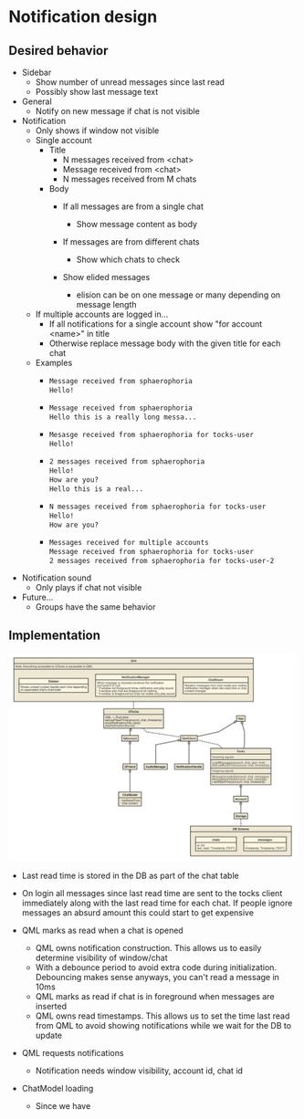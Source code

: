 # Notification design
## Desired behavior

* Sidebar
    * Show number of unread messages since last read
    * Possibly show last message text
* General
    * Notify on new message if chat is not visible
* Notification
    * Only shows if window not visible
    * Single account
        * Title
            * N messages received from \<chat>
            * Message received from \<chat>
            * N messages received from M chats
        * Body
            * If all messages are from a single chat
                * Show message content as body
            * If messages are from different chats
                * Show which chats to check

            * Show elided messages
                * elision can be on one message or many depending on message length
    * If multiple accounts are logged in...
        * If all notifications for a single account show "for account \<name>" in title
        * Otherwise replace message body with the given title for each chat
    * Examples
        *     Message received from sphaerophoria
              Hello!
        *     Message received from sphaerophoria
              Hello this is a really long messa...
        *     Mesasge received from sphaerophoria for tocks-user
              Hello!
        *     2 messages received from sphaerophoria
              Hello!
              How are you?
              Hello this is a real...
        *     N messages received from sphaerophoria for tocks-user
              Hello!
              How are you?
        *     Messages received for multiple accounts
              Message received from sphaerophoria for tocks-user
              2 messages received from sphaerophoria for tocks-user-2
* Notification sound
    * Only plays if chat not visible
* Future...
    * Groups have the same behavior

## Implementation

![](notification_diagram.svg)

* Last read time is stored in the DB as part of the chat table
* On login all messages since last read time are sent to the tocks client immediately along with the last read time for each chat. If people ignore messages an absurd amount this could start to get expensive
* QML marks as read when a chat is opened
    * QML owns notification construction. This allows us to easily determine visibility of window/chat
    * With a debounce period to avoid extra code during initialization. Debouncing makes sense anyways, you can't read a message in 10ms
    * QML marks as read if chat is in foreground when messages are inserted
    * QML owns read timestamps. This allows us to set the time last read from QML to avoid showing notifications while we wait for the DB to update
* QML requests notifications
    * Notification needs window visibility, account id, chat id

* ChatModel loading
  * Since we have
